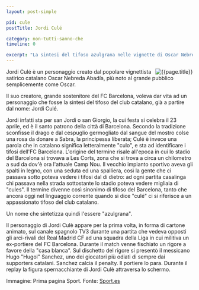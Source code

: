 ```yaml
---
layout: post-simple

pid: cule
postTitle: Jordi Culé

category: non-tutti-sanno-che
timeline: 0

excerpt: "La sintesi del tifoso azulgrana nelle vignette di Oscar Nebreda Abadía"
---
```

<img class="responsive-img border margin-1em w40" src="{{site.baseurl}}/assets/pics/{{page.pid}}/jordi_cule.jpg" alt="{{page.title}}" align="right">
Jordi Culé è un personaggio creato dal popolare vignettista satirico catalano Oscar Nebreda Abadía, più noto al grande pubblico semplicemente come Oscar.

  Il suo creatore, grande sostenitore del FC Barcelona, voleva
  dar vita ad un personaggio che fosse la sintesi del tifoso del
  club catalano, già a partire dal nome: Jordi Culé.

  Jordi infatti sta per san Jordi o san Giorgio, la cui festa si celebra il 23 aprile, ed è il santo patrono della città di
  Barcelona. Secondo la tradizione sconfisse il drago e dal
  cespuglio germogliato dal sangue del mostro colse una rosa
  da donare a Sabra, la principessa liberata; Culé è invece una parola che in catalano significa letteralmente
  "culo", e sta ad identificare i tifosi dell'FC Barcelona.
  L'origine del termine risale all'epoca in cui lo stadio del Barcelona si trovava a Les Corts, zona che si trova a circa un
  chilometro a sud da dov'è ora l'attuale Camp Nou. Il vecchio
  impianto sportivo aveva gli spalti in legno, con una seduta
  ed una spalliera, così la gente che ci passava sotto poteva
  vedere i tifosi dal di dietro: ad ogni partita casalinga chi
  passava nella strada sottostante lo stadio poteva vedere migliaia di "cules". Il termine divenne così sinonimo di tifoso del Barcelona, tanto che ancora oggi nel linguaggio corrente quando si dice "culé" ci si riferisce a un appassionato tifoso del club catalano.

Un nome che sintetizza quindi l'essere "azulgrana".

Il personaggio di Jordi Culè appare per la prima volta, in forma di cartone animato, sul canale spagnolo TV3 durante una partita che vedeva opposti gli arci-rivali del Real Madrid CF ad una squadra della Liga in cui militiva un ex-portiere del FC Barcelona. Durante il match venne fischiato un rigore a favore della "casa blanca". Sul dischetto del rigore si presentò il messicano Hugo "Hugol" Sanchez, uno dei giocatori più odiati di sempre dai supporters catalani. Sanchez calcia il penalty. Il portiere lo para. Durante il replay la figura spernacchiante di Jordi Culè attraversa lo schermo.

<div class="post-disclaimer">
Immagine: Prima pagina Sport. Fonte: <a href="http://www.sport.es/es/noticias/barca/historia-jordi-cule-pronostico-para-2013-este-ano-doblete-2349122" target="_blank">Sport.es</a>
</div>
